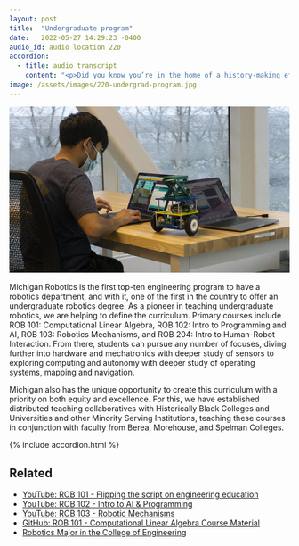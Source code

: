 ```yaml
---
layout: post
title:  "Undergraduate program"
date:   2022-05-27 14:29:23 -0400
audio_id: audio location 220
accordion: 
  - title: audio transcript
    content: "<p>Did you know you’re in the home of a history-making effort?</p><p>Michigan Robotics is the first top-ten engineering program to have a robotics department, and with it, one of the first in the country to offer an undergraduate robotics degree. As a pioneer in teaching undergraduate robotics, we are helping to define the curriculum. Primary courses include ROB 101: Computational Linear Algebra, ROB 102: Intro to Programming and AI, ROB 103: Robotics Mechanisms, and ROB 204: Intro to Human-Robot Interaction. From there, students can pursue any number of focuses, diving further into hardware and mechatronics with deeper study of sensors to exploring computing and autonomy with deeper study of operating systems, mapping and navigation.</p><p>Michigan also has the unique opportunity to create this curriculum with a priority on both equity and excellence. For this, we have established distributed teaching collaboratives with Historically Black Colleges and Universities and other Minority Serving Institutions, teaching these courses in conjunction with faculty from Berea, Morehouse, and Spelman Colleges.</p><p>What's really fantastic, I think, about the group of faculty here is, yes, we're all here because we’re excited about robots, but it's just been really important to me and I think to all of my colleagues that we put humans first. And we definitely practice these values every day in the classroom, we you practice these values when we're working with our colleagues and our students in our labs, we practice these values when we go out into the public and try to share the excitement of what we are doing, and we practice these values when we recruit students, staff and faculty to join this amazing endeavor that we have here.</p>"
image: /assets/images/220-undergrad-program.jpg
---
```


<div class="audio-player">
   <!-- this is where the player will be injected -->
</div>

![Students watch as their robots compete in pathfinding competitions](/assets/images/220-undergrad-program.jpg)

Michigan Robotics is the first top-ten engineering program to have a robotics department, and with it, one of the first in the country to offer an undergraduate robotics degree. As a pioneer in teaching undergraduate robotics, we are helping to define the curriculum. Primary courses include ROB 101: Computational Linear Algebra, ROB 102: Intro to Programming and AI, ROB 103: Robotics Mechanisms, and ROB 204: Intro to Human-Robot Interaction. From there, students can pursue any number of focuses, diving further into hardware and mechatronics with deeper study of sensors to exploring computing and autonomy with deeper study of operating systems, mapping and navigation.

Michigan also has the unique opportunity to create this curriculum with a priority on both equity and excellence. For this, we have established distributed teaching collaboratives with Historically Black Colleges and Universities and other Minority Serving Institutions, teaching these courses in conjunction with faculty from Berea, Morehouse, and Spelman Colleges.


{% include accordion.html %}

## Related
* [YouTube: ROB 101 - Flipping the script on engineering education](https://www.youtube.com/watch?v=4oXJTSBCe_U)
* [YouTube: ROB 102 - Intro to AI & Programming](https://www.youtube.com/watch?v=jZ0U339ewKo)
* [YouTube: ROB 103 - Robotic Mechanisms](https://www.youtube.com/watch?v=95xv9ae5rcE)
* [GitHub: ROB 101 - Computational Linear Algebra Course Material](https://github.com/michiganrobotics/rob101)
* [Robotics Major in the College of Engineering](https://majors.engin.umich.edu/program/robotics/)





<script type="text/javascript">

 const player = new Shikwasa({
   container: () => document.querySelector('.audio-player'),
   audio: {
     title: 'Undergraduate program',
     artist: 'audio location 220',
     cover: '/assets/images/220-undergrad-program.jpg',
     src: '/assets/audio/220-undergrad.mp3',
   },
   // fixed: {
   //   type: 'static',
   // }
 })

 </script>
